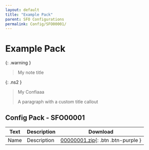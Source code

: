 ```yaml
---
layout: default
title: "Example Pack"
parent: SFO Configurations
permalink: Config/SFO00001/
---
```

# Example Pack

{: .warning }
> My note title

{: .ns2 }
> My Confiaaa
>
> A paragraph with a custom title callout

## Config Pack - SFO00001

| Text | Description | Download |
|------|----------|:-------------:|
| Name | Description | [00000001.zip](00000001.zip){: .btn .btn-purple } | 
 


